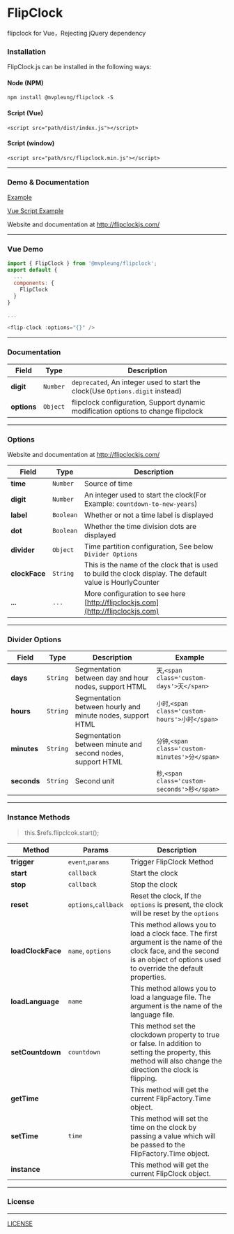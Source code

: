 # FlipClock

flipclock for Vue，Rejecting jQuery dependency

### Installation

FlipClock.js can be installed in the following ways:

#### Node (NPM)

    npm install @mvpleung/flipclock -S

#### Script (Vue)

    <script src="path/dist/index.js"></script>

#### Script (window)

    <script src="path/src/flipclock.min.js"></script>

---

### Demo & Documentation

[Example](./examples)

[Vue Script Example](./examples/base-vue.html)

Website and documentation at http://flipclockjs.com/

---

### Vue Demo

```js
import { FlipClock } from '@mvpleung/flipclock';
export default {
  ...
  components: {
    FlipClock
  }
}

...

<flip-clock :options="{}" />
```

---

### Documentation

| Field       | Type     | Description                                                                       |
| ----------- | -------- | --------------------------------------------------------------------------------- |
| **digit**   | `Number` | `deprecated`, An integer used to start the clock(Use `Options.digit` instead)     |
| **options** | `Object` | flipclock configuration, Support dynamic modification options to change flipclock |

---

### Options

Website and documentation at http://flipclockjs.com/

| Field       | Type      | Description                                                               |
| ----------- | --------- | ------------------------------------------------------------------------- |
| **time**    | `Number`  | Source of time                                                            |
| **digit**   | `Number`  | An integer used to start the clock(For Example: `countdown-to-new-years`) |
| **label**   | `Boolean` | Whether or not a time label is displayed                                  |
| **dot**     | `Boolean` | Whether the time division dots are displayed                              |
| **divider** | `Object`  | Time partition configuration, See below `Divider Options`                 |
| **clockFace** | `String`  | This is the name of the clock that is used to build the clock display. The default value is HourlyCounter                 |
| **...**     | `...`     | More configuration to see here [http://flipclockjs.com](http://flipclockjs.com)                                                  |

---

### Divider Options

| Field       | Type     | Description                                                | Example                                         |
| ----------- | -------- | ---------------------------------------------------------- | ----------------------------------------------- |
| **days**    | `String` | Segmentation between day and hour nodes, support HTML      | `天`,`<span class='custom-days'>天</span>`      |
| **hours**   | `String` | Segmentation between hourly and minute nodes, support HTML | `小时`,`<span class='custom-hours'>小时</span>` |
| **minutes** | `String` | Segmentation between minute and second nodes, support HTML | `分钟`,`<span class='custom-minutes'>分</span>` |
| **seconds** | `String` | Second unit                                                | `秒`,`<span class='custom-seconds'>秒</span>`   |

---

### Instance Methods

> this.$refs.flipclcok.start();

| Method             | Params               | Description                                                                                                                                                                    |
| ----------------- | -------------------- | ------------------------------------------------------------------------------------------------------------------------------------------------------------------------------ |
| **trigger**       | `event`,`params`     | Trigger FlipClock Method                                                                                                                                                       |
| **start**         | `callback`           | Start the clock                                                                                                                                                                |
| **stop**          | `callback`           | Stop the clock                                                                                                                                                                 |
| **reset**         | `options`,`callback` | Reset the clock, If the `options` is present, the clock will be reset by the `options`                                                                                         |
| **loadClockFace** | `name`, `options`    | This method allows you to load a clock face. The first argument is the name of the clock face, and the second is an object of options used to override the default properties. |
| **loadLanguage**  | `name`               | This method allows you to load a language file. The argument is the name of the language file.                                                                                 |
| **setCountdown**  | `countdown`          | This method set the clockdown property to true or false. In addition to setting the property, this method will also change the direction the clock is flipping.                |
| **getTime**       |                      | This method will get the current FlipFactory.Time object.                                                                                                                      |
| **setTime**       | `time`               | This method will set the time on the clock by passing a value which will be passed to the FlipFactory.Time object.                                                             |
| **instance**      |                      | This method will get the current FlipClock object.                                                                                                                             |

---

### License

---

[LICENSE](https://github.com/mvpleung/vue-flipclock/blob/master/LICENSE)
